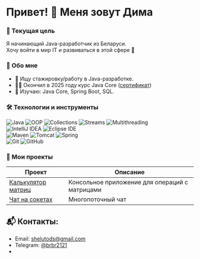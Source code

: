 # Привет! 👋 Меня зовут Дима 

### 🎯 Текущая цель
Я начинающий Java-разработчик из Беларуси.  
Хочу войти в мир IT и развиваться в этой сфере 💪

### 🚀 Обо мне 
- 🔎 Ищу стажировку/работу в Java-разработке.
- 👨‍🎓 Окончил в 2025 году курс Java Core ([сертификат](https://github.com/bnbn2121/Certificates/blob/main/Certificate%20Java%20Core%20IT-Academy.pdf))
- 🌱 Изучаю: Java Core, Spring Boot, SQL.  

### 🛠️ Технологии и инструменты  
![Java](https://img.shields.io/badge/Java-orange?logo=openjdk) ![OOP](https://img.shields.io/badge/OOP-blue) ![Collections](https://img.shields.io/badge/Collections-blue) ![Streams](https://img.shields.io/badge/Streams-blue) ![Multithreading](https://img.shields.io/badge/Multithreading-blue)  
![IntelliJ IDEA](https://img.shields.io/badge/IntelliJ_IDEA-black?logo=intellij-idea) ![Eclipse IDE](https://img.shields.io/badge/Eclipse-purple?logo=eclipse)  
![Maven](https://img.shields.io/badge/Maven-red?logo=apache-maven) ![Tomcat](https://img.shields.io/badge/Tomcat-yellow?logo=apache-tomcat) ![Spring](https://img.shields.io/badge/Spring-green?logo=spring)  
![Git](https://img.shields.io/badge/Git-e3ded3?logo=git) ![GitHub](https://img.shields.io/badge/GitHub-000000?logo=github&color=white&labelColor=white&logoColor=000000)

### 📂 Мои проекты  
| Проект | Описание |
|--------|----------|
| [Калькулятор матриц](ссылка) | Консольное приложение для операций с матрицами |
| [Чат на сокетах](ссылка) | Многопоточный чат |  

## 📬 Контакты:
- Email: shelutods@gmail.com
- Telegram: [@brbr2121](https://t.me/brbr2121)
- 
